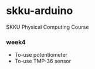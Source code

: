 # skku-arduino

SKKU Physical Computing Course

### week4

- To-use potentiometer
- To-use TMP-36 sensor

